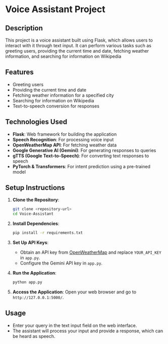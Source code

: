 # Voice Assistant Project

## Description
This project is a voice assistant built using Flask, which allows users to interact with it through text input. It can perform various tasks such as greeting users, providing the current time and date, fetching weather information, and searching for information on Wikipedia

## Features
- Greeting users
- Providing the current time and date
- Fetching weather information for a specified city
- Searching for information on Wikipedia
- Text-to-speech conversion for responses

## Technologies Used
- **Flask**: Web framework for building the application
- **Speech Recognition**: For processing voice input
- **OpenWeatherMap API**: For fetching weather data
- **Google Generative AI (Gemini)**: For generating responses to queries
- **gTTS (Google Text-to-Speech)**: For converting text responses to speech
- **PyTorch & Transformers**: For intent prediction using a pre-trained model

## Setup Instructions
1. **Clone the Repository**: 
   ```bash
   git clone <repository-url>
   cd Voice-Assistant
   ```

2. **Install Dependencies**:
   ```bash
   pip install -r requirements.txt
   ```

3. **Set Up API Keys**:
   - Obtain an API key from [OpenWeatherMap](https://openweathermap.org/) and replace `YOUR_API_KEY` in `app.py`.
   - Configure the Gemini API key in `app.py`.

4. **Run the Application**:
   ```bash
   python app.py
   ```

5. **Access the Application**:
   Open your web browser and go to `http://127.0.0.1:5000/`.

## Usage
- Enter your query in the text input field on the web interface.
- The assistant will process your input and provide a response, which can be heard as speech. 
